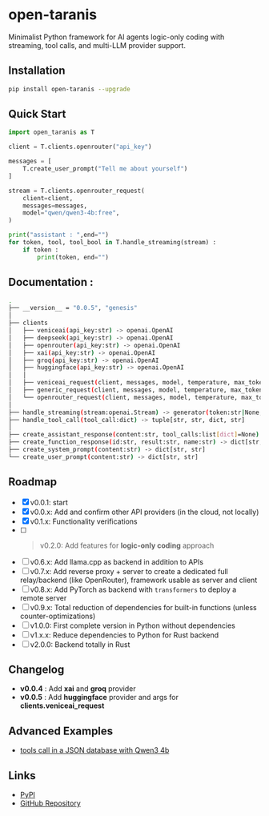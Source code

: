 # open-taranis

Minimalist Python framework for AI agents logic-only coding with streaming, tool calls, and multi-LLM provider support.

## Installation

```bash
pip install open-taranis --upgrade
```

## Quick Start

```python
import open_taranis as T

client = T.clients.openrouter("api_key")

messages = [
    T.create_user_prompt("Tell me about yourself")
]

stream = T.clients.openrouter_request(
    client=client,
    messages=messages,
    model="qwen/qwen3-4b:free", 
)

print("assistant : ",end="")
for token, tool, tool_bool in T.handle_streaming(stream) : 
    if token :
        print(token, end="")
```

## Documentation :

```bash
.
├── __version__ = "0.0.5", "genesis"
│
├── clients
│   ├── veniceai(api_key:str) -> openai.OpenAI
│   ├── deepseek(api_key:str) -> openai.OpenAI
│   ├── openrouter(api_key:str) -> openai.OpenAI
│   ├── xai(api_key:str) -> openai.OpenAI
│   ├── groq(api_key:str) -> openai.OpenAI
│   ├── huggingface(api_key:str) -> openai.OpenAI
│   │
│   ├── veniceai_request(client, messages, model, temperature, max_tokens, tools, include_venice_system_prompt, enable_web_search, enable_web_citations, disable_thinking, **kwargs) -> openai.Stream
│   ├── generic_request(client, messages, model, temperature, max_tokens, tools, **kwargs) -> openai.Stream
│   └── openrouter_request(client, messages, model, temperature, max_tokens, tools, **kwargs) -> openai.Stream
│
├── handle_streaming(stream:openai.Stream) -> generator(token:str|None, tool:list[dict]|None, tool_bool:bool)
├── handle_tool_call(tool_call:dict) -> tuple[str, str, dict, str]
│
├── create_assistant_response(content:str, tool_calls:list[dict]=None) -> dict[str, str]
├── create_function_response(id:str, result:str, name:str) -> dict[str, str, str]
├── create_system_prompt(content:str) -> dict[str, str]
└── create_user_prompt(content:str) -> dict[str, str]
```

## Roadmap

- [X]   v0.0.1: start
- [X]   v0.0.x: Add and confirm other API providers (in the cloud, not locally)
- [X]   v0.1.x: Functionality verifications
- [ ] > v0.2.0: Add features for **logic-only coding** approach
- [ ]   v0.6.x: Add llama.cpp as backend in addition to APIs
- [ ]   v0.7.x: Add reverse proxy + server to create a dedicated full relay/backend (like OpenRouter), framework usable as server and client
- [ ]   v0.8.x: Add PyTorch as backend with `transformers` to deploy a remote server
- [ ]   v0.9.x: Total reduction of dependencies for built-in functions (unless counter-optimizations)
- [ ]   v1.0.0: First complete version in Python without dependencies
- [ ]   v1.x.x: Reduce dependencies to Python for Rust backend
- [ ]   v2.0.0: Backend totally in Rust

## Changelog

- **v0.0.4** : Add **xai** and **groq** provider
- **v0.0.5** : Add **huggingface** provider and args for **clients.veniceai_request**

## Advanced Examples

- [tools call in a JSON database with Qwen3 4b](https://github.com/SyntaxError4Life/open-taranis/blob/main/examples/test_json_database.py)

## Links

- [PyPI](https://pypi.org/project/open-taranis/)
- [GitHub Repository](https://github.com/SyntaxError4Life/open-taranis)